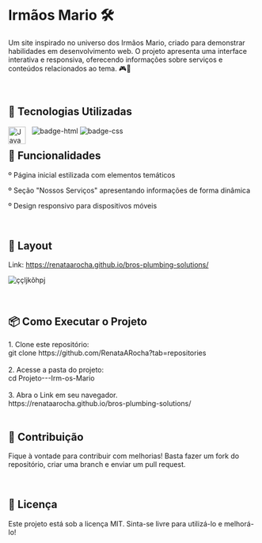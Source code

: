 
<h1> Irmãos Mario 🛠️</h1>

<p>Um site inspirado no universo dos Irmãos Mario, criado para demonstrar habilidades em desenvolvimento web. 
O projeto apresenta uma interface interativa e responsiva, oferecendo informações sobre serviços e conteúdos relacionados ao tema. 🎮🍄 </p> 
<br>


<h2>🚀 Tecnologias Utilizadas</h2>
<img src="https://img.shields.io/badge/HTML5-E34F26?style=for-the-badge&logo=html5&logoColor=white" alt="badge-html"/>
<img src="https://img.shields.io/badge/CSS3-1572B6?style=for-the-badge&logo=css3&logoColor=white" alt="badge-css"/>
<img 
    align="left" 
    alt="JavaScript" 
    title="JavaScript"
    width="35px" 
    style="padding-right: 10px;" 
    src="https://cdn.jsdelivr.net/gh/devicons/devicon@latest/icons/javascript/javascript-original.svg" 
/>
<br>


<h2>📌 Funcionalidades</h2>
<p>  
º Página inicial estilizada com elementos temáticos

º Seção "Nossos Serviços" apresentando informações de forma dinâmica

º Design responsivo para dispositivos móveis</p>
<br>


<h2>🎨 Layout</h2>

Link: https://renataarocha.github.io/bros-plumbing-solutions/

![ççljkõhpj](https://github.com/user-attachments/assets/5c4f9c6e-60b8-4168-bcf2-93092a4c3c1c)

<br>


<h2>📦 Como Executar o Projeto</h2>
1. Clone este repositório: <br> 
git clone https://github.com/RenataARocha?tab=repositories <br> <br>
2. Acesse a pasta do projeto: <br>
cd Projeto---Irm-os-Mario <br> <br>
3. Abra o Link em seu navegador. <br>
https://renataarocha.github.io/bros-plumbing-solutions/ <br> <br>


<h2>🤝 Contribuição</h2>
<p></p>Fique à vontade para contribuir com melhorias! Basta fazer um fork do repositório, criar uma branch e enviar um pull request.</p>
<br> 

<h2>📜 Licença</h2>
<p>Este projeto está sob a licença MIT. Sinta-se livre para utilizá-lo e melhorá-lo!</p>


